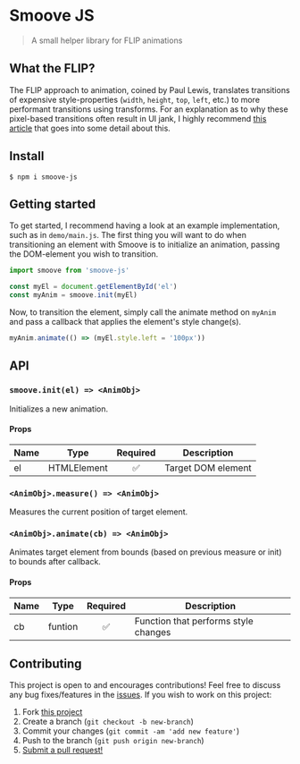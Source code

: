 # Smoove JS

> A small helper library for FLIP animations

## What the FLIP?

The FLIP approach to animation, coined by Paul Lewis, translates transitions of expensive style-properties (`width`, `height`, `top`, `left`, etc.) to more performant transitions using transforms. For an explanation as to why these pixel-based transitions often result in UI jank, I highly recommend [this article](https://aerotwist.com/blog/pixels-are-expensive/) that goes into some detail about this.

## Install

```shell
$ npm i smoove-js
```

## Getting started

To get started, I recommend having a look at an example implementation, such as in `demo/main.js`. The first thing you will want to do when transitioning an element with Smoove is to initialize an animation, passing the DOM-element you wish to transition.

```js
import smoove from 'smoove-js'

const myEl = document.getElementById('el')
const myAnim = smoove.init(myEl)
```

Now, to transition the element, simply call the animate method on `myAnim` and pass a callback that applies the element's style change(s).

```js
myAnim.animate(() => (myEl.style.left = '100px'))
```

## API

### `smoove.init(el) => <AnimObj>`

Initializes a new animation.

#### Props

| Name | Type        | Required | Description        |
| ---- | ----------- | :------: | ------------------ |
| el   | HTMLElement |    ✅    | Target DOM element |

### `<AnimObj>.measure() => <AnimObj>`

Measures the current position of target element.

### `<AnimObj>.animate(cb) => <AnimObj>`

Animates target element from bounds (based on previous measure or init) to bounds after callback.

#### Props

| Name | Type    | Required | Description                          |
| ---- | ------- | :------: | ------------------------------------ |
| cb   | funtion |    ✅    | Function that performs style changes |

## Contributing

This project is open to and encourages contributions! Feel free to discuss any bug fixes/features in the [issues](https://github.com/shwilliam/smoove-js/issues). If you wish to work on this project:

1. Fork [this project](https://github.com/shwilliam/smoove-js)
2. Create a branch (`git checkout -b new-branch`)
3. Commit your changes (`git commit -am 'add new feature'`)
4. Push to the branch (`git push origin new-branch`)
5. [Submit a pull request!](https://github.com/shwilliam/smoove-js/pull/new/master)
